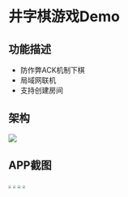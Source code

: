 # 井字棋游戏Demo

## 功能描述

- 防作弊ACK机制下棋
- 局域网联机
- 支持创建房间

## 架构

![](http://img.kingtous.cn/img/架构图.drawio.png)

## APP截图

<img src="https://img.kingtous.cn/img/Screenshot_2022-08-02-19-09-18-737_com.example.sms_syncer.jpg" style="zoom:33%;" />
<img src="https://img.kingtous.cn/img/Screenshot_2022-08-02-19-10-09-783_com.example.sms_syncer.jpg" style="zoom:33%;" />
<img src="https://img.kingtous.cn/img/Screenshot_2022-08-02-19-10-30-076_com.example.sms_syncer.jpg" style="zoom:33%;" />
<img src="https://img.kingtous.cn/img/Screenshot_2022-08-02-19-10-36-150_com.example.sms_syncer.jpg" style="zoom:33%;" />